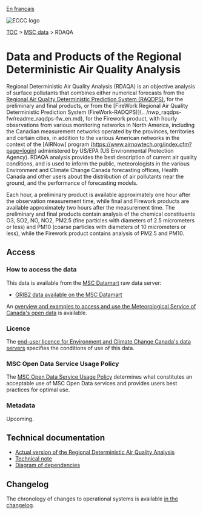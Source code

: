 [En français](readme_rdaqa_fr.md)

![ECCC logo](../../img_eccc-logo.png)

[TOC](../../readme_en.md) > [MSC data](../readme_en.md) > RDAQA

# Data and Products of the Regional Deterministic Air Quality Analysis 

Regional Deterministic Air Quality Analysis (RDAQA) is an objective analysis of surface pollutants that combines either numerical forecasts from the [Regional Air Quality  Deterministic Prediction System (RAQDPS)](.../nwp_raqdps/readme_raqdps_en.md), for the preliminary and final products, or from the [FireWork Regional Air Quality Deterministic Prediction System (FireWork-RADQPS)](.. /nwp_raqdps-fw/readme_raqdps-fw_en.md), for the Firework product, with hourly observations from various monitoring networks in North America, including the Canadian measurement networks operated by the provinces, territories and certain cities, in addition to the various American networks in the context of the [AIRNow] program (https://www.airnowtech.org/index.cfm?page=login) administered by US/EPA (US Environmental Protection Agency). RDAQA analysis provides the best description of current air quality conditions, and is used to inform the public, meteorologists in the various Environment and Climate Change Canada forecasting offices, Health Canada and other users about the distribution of air pollutants near the ground, and the performance of forecasting models.

Each hour, a preliminary product is available approximately one hour after the observation measurement time, while final and Firework products are available approximately two hours after the measurement time. The preliminary and final products contain analysis of the chemical constituents O3, SO2, NO, NO2, PM2.5 (fine particles with diameters of 2.5 micrometers or less) and PM10 (coarse particles with diameters of 10 micrometers or less), while the Firework product contains analysis of PM2.5 and PM10.

## Access

### How to access the data

This data is available from the [MSC Datamart](../../msc-datamart/readme_en.md) raw data server:

* [GRIB2 data available on the MSC Datamart](readme_rdaqa-datamart_en.md) 

An [overview and examples to access and use the Meteorological Service of Canada's open data](../../usage/readme_en.md) is available.

### Licence

The [end-user licence for Environment and Climate Change Canada's data servers](../../licence/readme_en.md) specifies the conditions of use of this data.

### MSC Open Data Service Usage Policy

The [MSC Open Data Service Usage Policy](../../usage-policy/readme_en.md) determines what constitutes an acceptable use of MSC Open Data services and provides users best practices for optimal use.

### Metadata

Upcoming.

## Technical documentation

* [Actual version of the Regional Deterministic Air Quality Analysis](https://collaboration.cmc.ec.gc.ca/cmc/cmoi/product_guide/docs/tech_specifications/tech_specifications_RDAQA_e.pdf)
* [Technical note](http://collaboration.cmc.ec.gc.ca/cmc/CMOI/product_guide/docs/tech_notes/technote_rdaqa_e.pdf)
* [Diagram of dependencies](https://collaboration.cmc.ec.gc.ca/cmc/cmos/public_doc/msc-data/nwep-dependency-diagrams/system_RDAQA_FW_en.svg) 

## Changelog

The chronology of changes to operational systems is available [in the changelog](changelog_rdaqa_en.md).

